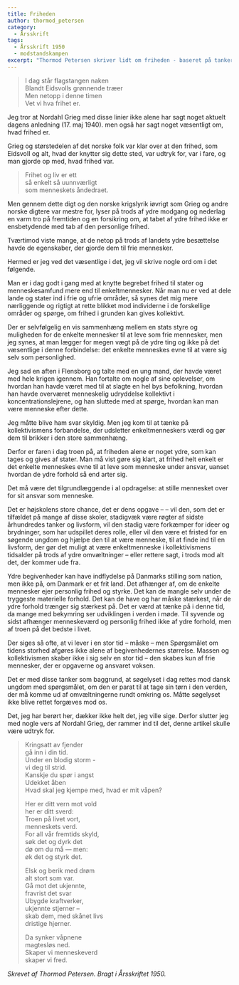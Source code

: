 ```yaml
---
title: Friheden
author: thormod_petersen
category:
  - Årsskrift
tags:
  - Årsskrift 1950
  - modstandskampen
excerpt: "Thormod Petersen skriver lidt om friheden - baseret på tanker fra modstandskampen."
---
```


> I dag står flagstangen naken  
> Blandt Eidsvolls grønnende træer  
> Men netopp i denne timen  
> Vet vi hva frihet er.

Jeg tror at Nordahl Grieg med disse linier ikke alene har sagt noget aktuelt dagens anledning (17. maj 1940). men også har sagt noget væsentligt om, hvad frihed er.

Grieg og størstedelen af det norske folk var klar over at den frihed, som EidsvoII og alt, hvad der knytter sig dette sted, var udtryk for, var i fare, og man gjorde op med, hvad frihed var.

> Frihet og liv er ett  
> så enkelt så uunnværligt  
> som menneskets åndedraet.

Men gennem dette digt og den norske krigslyrik iøvrigt som Grieg og andre norske digtere var mestre for, lyser på trods af ydre modgang og nederlag en varm tro på fremtiden og en forsikring om, at tabet af ydre frihed ikke er ensbetydende med tab af den personlige frihed.

Tværtimod viste mange, at de netop på trods af landets ydre besættelse havde de egenskaber, der gjorde dem til frie mennesker.

Hermed er jeg ved det væsentlige i det, jeg vil skrive nogle ord om i det følgende.

Man er i dag godt i gang med at knytte begrebet frihed til stater og menneskesamfund mere end til enkeltmennesker. Når man nu er ved at dele lande og stater ind i frie og ufrie områder, så synes det mig mere nærliggende og rigtigt at rette blikket mod individerne i de forskellige områder og spørge, om frihed i grunden kan gives kollektivt.

Der er selvfølgelig en vis sammenhæng mellem en stats styre og muligheden for de enkelte mennesker til at leve som frie mennesker, men jeg synes, at man lægger for megen vægt på de ydre ting og ikke på det væsentlige i denne forbindelse: det enkelte menneskes evne til at være sig selv som personlighed.

Jeg sad en aften i Flensborg og talte med en ung mand, der havde været med hele krigen igennem. Han fortalte om nogle af sine oplevelser, om hvordan han havde været med til at slagte en hel bys befolkning, hvordan han havde overværet menneskelig udryddelse kollektivt i koncentrationslejrene, og han sluttede med at spørge, hvordan kan man være menneske efter dette.

Jeg måtte blive ham svar skyldig. Men jeg kom til at tænke på kollektivismens forbandelse, der udsletter enkeltmenneskers værdi og gør dem til brikker i den store sammenhæng.

Derfor er faren i dag troen på, at friheden alene er noget ydre, som kan tages og gives af stater. Man må vist gøre sig klart, at frihed helt enkelt er det enkelte menneskes evne til at leve som menneske under ansvar, uanset hvordan de ydre forhold så end arter sig.

Det må være det tilgrundlæggende i al opdragelse: at stille mennesket over for sit ansvar som menneske.

Det er højskolens store chance, det er dens opgave – – vil den, som det er tilfældet på mange af disse skoler, stadigvæk være røgter af sidste århundredes tanker og livsform, vil den stadig være forkæmper for ideer og brydninger, som har udspillet deres rolle, eller vil den være et fristed for en søgende ungdom og hjælpe den til at være menneske, til at finde ind til en livsform, der gør det muligt at være enkeltmenneske i kollektivismens tidsalder på trods af ydre omvæltninger – eller rettere sagt, i trods mod alt det, der kommer ude fra.

Ydre begivenheder kan have indflydelse på Danmarks stilling som nation, men ikke på, om Danmark er et frit land. Det afhænger af, om de enkelte mennesker ejer personlig frihed og styrke. Det kan de mangle selv under de tryggeste materielle forhold. Det kan de have og har måske stærkest, når de ydre forhold trænger sig stærkest på. Det er værd at tænke på i denne tid, da mange med bekymring ser udviklingen i verden i møde. Til syvende og sidst afhænger menneskeværd og personlig frihed ikke af ydre forhold, men af troen på det bedste i livet.

Der siges så ofte, at vi lever i en stor tid – måske – men Spørgsmålet om tidens storhed afgøres ikke alene af begivenhedernes størrelse. Massen og kollektivismen skaber ikke i sig selv en stor tid – den skabes kun af frie mennesker, der er opgaverne og ansvaret voksen.

Det er med disse tanker som baggrund, at søgelyset i dag rettes mod dansk ungdom med spørgsmålet, om den er parat til at tage sin tørn i den verden, der må komme ud af omvæltningerne rundt omkring os. Måtte søgelyset ikke blive rettet forgæves mod os.

Det, jeg har berørt her, dækker ikke helt det, jeg ville sige. Derfor slutter jeg med nogle vers af Nordahl Grieg, der rammer ind til det, denne artikel skulle være udtryk for.

> Kringsatt av fjender  
> gå inn i din tid.  
> Under en blodig storm -  
> vi deg til strid.  
> Kanskje du spør i angst  
> Udekket åben  
> Hvad skal jeg kjempe med, hvad er mit våpen?
>
> Her er ditt vern mot vold  
> her er ditt sverd:  
> Troen på livet vort,  
> menneskets verd.  
> For all vår fremtids skyld,  
> søk det og dyrk det  
> dø om du må — men:  
> øk det og styrk det.
>
> Elsk og berik med drøm  
> alt stort som var.  
> Gå mot det ukjennte,  
> fravrist det svar  
> Ubygde kraftverker,  
> ukjennte stjerner –  
> skab dem, med skånet livs  
> dristige hjerner.
>
> Da synker våpnene  
> magtesløs ned.  
> Skaper vi menneskeverd  
> skaper vi fred.

_Skrevet af Thormod Petersen. Bragt i Årsskriftet 1950._
